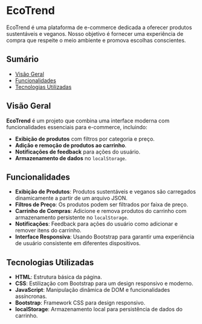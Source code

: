 # EcoTrend

EcoTrend é uma plataforma de e-commerce dedicada a oferecer produtos sustentáveis e veganos. Nosso objetivo é fornecer uma experiência de compra que respeite o meio ambiente e promova escolhas conscientes.

## Sumário

- [Visão Geral](#visão-geral)
- [Funcionalidades](#funcionalidades)
- [Tecnologias Utilizadas](#tecnologias-utilizadas)


## Visão Geral

**EcoTrend** é um projeto que combina uma interface moderna com funcionalidades essenciais para e-commerce, incluindo:

- **Exibição de produtos** com filtros por categoria e preço.
- **Adição e remoção de produtos ao carrinho**.
- **Notificações de feedback** para ações do usuário.
- **Armazenamento de dados** no `localStorage`.

## Funcionalidades

- **Exibição de Produtos**: Produtos sustentáveis e veganos são carregados dinamicamente a partir de um arquivo JSON.
- **Filtros de Preço**: Os produtos podem ser filtrados por faixa de preço.
- **Carrinho de Compras**: Adicione e remova produtos do carrinho com armazenamento persistente no `localStorage`.
- **Notificações**: Feedback para ações do usuário como adicionar e remover itens do carrinho.
- **Interface Responsiva**: Usando Bootstrap para garantir uma experiência de usuário consistente em diferentes dispositivos.

## Tecnologias Utilizadas

- **HTML**: Estrutura básica da página.
- **CSS**: Estilização com Bootstrap para um design responsivo e moderno.
- **JavaScript**: Manipulação dinâmica de DOM e funcionalidades assíncronas.
- **Bootstrap**: Framework CSS para design responsivo.
- **localStorage**: Armazenamento local para persistência de dados do carrinho.

